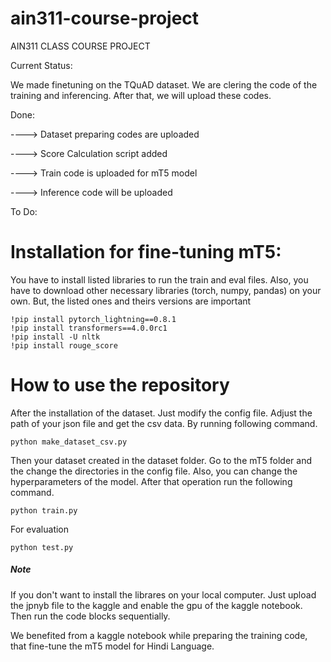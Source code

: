 # ain311-course-project
AIN311 CLASS COURSE PROJECT

Current Status:

We made finetuning on the TQuAD dataset. We are clering the code of the training and inferencing. After that, we will upload these codes.

Done:

----> Dataset preparing codes are uploaded

----> Score Calculation script added

----> Train code is uploaded for mT5 model

----> Inference code will be uploaded

To Do:







# Installation for fine-tuning mT5:

You have to install listed libraries to run the train and eval files. Also, you have to download other necessary libraries (torch, numpy, pandas) on your own. But, the listed ones and theirs versions are important
```
!pip install pytorch_lightning==0.8.1
!pip install transformers==4.0.0rc1
!pip install -U nltk
!pip install rouge_score
```

# How to use the repository

After the installation of the dataset. Just modify the config file. Adjust the path of your json file and get the csv data. By running following command.

```
python make_dataset_csv.py
```

Then your dataset created in the dataset folder. Go to the mT5 folder and the change the directories in the config file. Also, you can change the hyperparameters of the model. After that operation run the following command.

```
python train.py
```

For evaluation

```
python test.py
```

##### Note
If you don't want to install the librares on your local computer. Just upload the jpnyb file to the kaggle and enable the gpu of the kaggle notebook. Then run the code blocks sequentially.



We benefited from a kaggle notebook while preparing the training code, that fine-tune the mT5 model for Hindi Language. 

